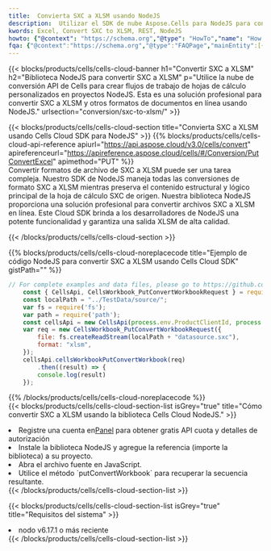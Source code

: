 ```yaml
---
title:  Convierta SXC a XLSM usando NodeJS
description:  Utilizar el SDK de nube Aspose.Cells para NodeJS para convertir un archivo de formato SXC a un archivo de formato XLSM.
kwords: Excel, Convert SXC to XLSM, REST, NodeJS
howto: {"@context": "https://schema.org","@type": "HowTo","name": "How to convert SXC to XLSM using the Cells Cloud NodeJS library.","description": "How to convert SXC to XLSM using the Cells Cloud NodeJS library.","image": {"@type": "ImageObject"},"url": "/nodejs/conversion/sxc-to-xlsm/","step": [{ "@type": "HowToStep","name": "How to convert SXC to XLSM using the Cells Cloud NodeJS library. step 1", "image": {"@type": "ImageObject",},"url": "/nodejs/conversion/sxc-to-xlsm/","text": "Register an account at <a href='https://dashboard.aspose.cloud/'>Dashboard</a> to get free API quota & authorization details",},{ "@type": "HowToStep","name": "How to convert SXC to XLSM using the Cells Cloud NodeJS library. step 1", "image": {"@type": "ImageObject",},"url": "/nodejs/conversion/sxc-to-xlsm/","text": "Install NodeJS library and add the reference (import the library) to your project.",},{ "@type": "HowToStep","name": "How to convert SXC to XLSM using the Cells Cloud NodeJS library. step 1", "image": {"@type": "ImageObject",},"url": "/nodejs/conversion/sxc-to-xlsm/","text": "Open the source file in JavaScript.",},{ "@type": "HowToStep","name": "How to convert SXC to XLSM using the Cells Cloud NodeJS library. step 1", "image": {"@type": "ImageObject",},"url": "/nodejs/conversion/sxc-to-xlsm/","text": "Use the `putConvertWorkbook` method to retrieve the resulting stream.",}, ],"supply": {"@type": "HowToSupply","name": "document"},"tool": [{"@type": "HowToTool","name": "Visual Studio, Visual Studio Code, WebStorm"},{"@type": "HowToTool","name": "Aspose Cells"}],"totalTime": "PT6M"}
fqa: {"@context":"https://schema.org","@type":"FAQPage","mainEntity":[{"@type":"Question","name":"Why convert file formats in C# using REST API?","acceptedAnswer":{"@type":"Answer","text":"Documents are encoded in many ways, and some files may be incompatible with the software you use. To open and read such files, just convert them to appropriate file formats.<br/><ol><li>Install .NET SDK and add the reference (import the library) to your project.</li><li>Open the source file in C# using REST API.</li><li>Call the PutConvertWorkbookRequest() method, passing an output filename with required extension.</li><li>Get the result of conversion as a separate file.</li></ol>"}},{"@type":"Question","name":"What file formats can I convert with your C# library?","acceptedAnswer":{"@type":"Answer","text":"We support a variety of file formats for conversion using .NET library, including XLSX, Excel, xls , PDF, CSV, HTML, Markdown, XML, PNG, JPG, TIFF, Json, TXT and many more."}},{"@type":"Question","name":"What is the maximum allowed file size for conversion using this .NET library?","acceptedAnswer":{"@type":"Answer","text":"There are no file size limits for format conversions using .NET library."}}]}
---
```

{{< blocks/products/cells/cells-cloud-banner h1="Convertir SXC a XLSM" h2="Biblioteca NodeJS para convertir SXC a XLSM" p="Utilice la nube de conversión API de Cells para crear flujos de trabajo de hojas de cálculo personalizados en proyectos NodeJS. Esta es una solución profesional para convertir SXC a XLSM y otros formatos de documentos en línea usando NodeJS." urlsection="conversion/sxc-to-xlsm/" >}}

{{< blocks/products/cells/cells-cloud-section title="Convierta SXC a XLSM usando Cells Cloud SDK para NodeJS" >}}
{{% blocks/products/cells/cells-cloud-api-reference apiurl="https://api.aspose.cloud/v3.0/cells/convert" apireferenceurl="https://apireference.aspose.cloud/cells/#/Conversion/PutConvertExcel" apimethod="PUT" %}}
<br/>
Convertir formatos de archivo de SXC a XLSM puede ser una tarea compleja. Nuestro SDK de NodeJS maneja todas las conversiones de formato SXC a XLSM mientras preserva el contenido estructural y lógico principal de la hoja de cálculo SXC de origen. Nuestra biblioteca NodeJS proporciona una solución profesional para convertir archivos SXC a XLSM en línea. Este Cloud SDK brinda a los desarrolladores de NodeJS una potente funcionalidad y garantiza una salida XLSM de alta calidad.

{{< /blocks/products/cells/cells-cloud-section >}}

{{% blocks/products/cells/cells-cloud-noreplacecode title="Ejemplo de código NodeJS para convertir SXC a XLSM usando Cells Cloud SDK" gistPath="" %}}
 
```js
// For complete examples and data files, please go to https://github.com/aspose-cells-cloud/aspose-cells-cloud-node/
    const { CellsApi, CellsWorkbook_PutConvertWorkbookRequest } = require("asposecellscloud");
    const localPath = "../TestData/source/";
    var fs = require('fs');
    var path = require('path');
    const cellsApi = new CellsApi(process.env.ProductClientId, process.env.ProductClientSecret);
    var req = new CellsWorkbook_PutConvertWorkbookRequest({
        file: fs.createReadStream(localPath + "datasource.sxc"),
        format: "xlsm",
    });
    cellsApi.cellsWorkbookPutConvertWorkbook(req)
        .then((result) => {
        console.log(result)
    });
```
 
{{% /blocks/products/cells/cells-cloud-noreplacecode %}}
<br/>
{{< blocks/products/cells/cells-cloud-section-list isGrey="true" title="Cómo convertir SXC a XLSM usando la biblioteca Cells Cloud NodeJS." >}}
<li> Registre una cuenta en<a href="https://dashboard.aspose.cloud/">Panel</a> para obtener gratis API cuota y detalles de autorización</li>
<li>Instale la biblioteca NodeJS y agregue la referencia (importe la biblioteca) a su proyecto.</li>
<li>Abra el archivo fuente en JavaScript.</li>
<li>Utilice el método `putConvertWorkbook` para recuperar la secuencia resultante.</li>
{{< /blocks/products/cells/cells-cloud-section-list >}}

{{< blocks/products/cells/cells-cloud-section-list isGrey="true" title="Requisitos del sistema" >}}
<li>nodo v6.17.1 o más reciente</li>
{{< /blocks/products/cells/cells-cloud-section-list >}}
